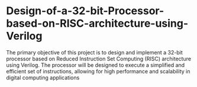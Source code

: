 # Design-of-a-32-bit-Processor-based-on-RISC-architecture-using-Verilog
The primary objective of this project is to design and implement a 32-bit processor based on Reduced Instruction Set Computing (RISC) architecture using Verilog. The processor will be designed to execute a simplified and efficient set of instructions, allowing for high performance and scalability in digital computing applications
